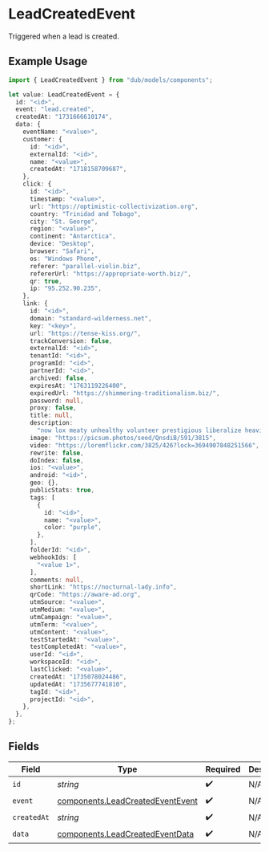 # LeadCreatedEvent

Triggered when a lead is created.

## Example Usage

```typescript
import { LeadCreatedEvent } from "dub/models/components";

let value: LeadCreatedEvent = {
  id: "<id>",
  event: "lead.created",
  createdAt: "1731666610174",
  data: {
    eventName: "<value>",
    customer: {
      id: "<id>",
      externalId: "<id>",
      name: "<value>",
      createdAt: "1718158709687",
    },
    click: {
      id: "<id>",
      timestamp: "<value>",
      url: "https://optimistic-collectivization.org",
      country: "Trinidad and Tobago",
      city: "St. George",
      region: "<value>",
      continent: "Antarctica",
      device: "Desktop",
      browser: "Safari",
      os: "Windows Phone",
      referer: "parallel-violin.biz",
      refererUrl: "https://appropriate-worth.biz/",
      qr: true,
      ip: "95.252.90.235",
    },
    link: {
      id: "<id>",
      domain: "standard-wilderness.net",
      key: "<key>",
      url: "https://tense-kiss.org/",
      trackConversion: false,
      externalId: "<id>",
      tenantId: "<id>",
      programId: "<id>",
      partnerId: "<id>",
      archived: false,
      expiresAt: "1763119226400",
      expiredUrl: "https://shimmering-traditionalism.biz/",
      password: null,
      proxy: false,
      title: null,
      description:
        "now lox meaty unhealthy volunteer prestigious liberalize heavily abandoned",
      image: "https://picsum.photos/seed/QnsdiB/591/3815",
      video: "https://loremflickr.com/3825/426?lock=3694907848251566",
      rewrite: false,
      doIndex: false,
      ios: "<value>",
      android: "<id>",
      geo: {},
      publicStats: true,
      tags: [
        {
          id: "<id>",
          name: "<value>",
          color: "purple",
        },
      ],
      folderId: "<id>",
      webhookIds: [
        "<value 1>",
      ],
      comments: null,
      shortLink: "https://nocturnal-lady.info",
      qrCode: "https://aware-ad.org",
      utmSource: "<value>",
      utmMedium: "<value>",
      utmCampaign: "<value>",
      utmTerm: "<value>",
      utmContent: "<value>",
      testStartedAt: "<value>",
      testCompletedAt: "<value>",
      userId: "<id>",
      workspaceId: "<id>",
      lastClicked: "<value>",
      createdAt: "1735078024486",
      updatedAt: "1735677741810",
      tagId: "<id>",
      projectId: "<id>",
    },
  },
};
```

## Fields

| Field                                                                                | Type                                                                                 | Required                                                                             | Description                                                                          |
| ------------------------------------------------------------------------------------ | ------------------------------------------------------------------------------------ | ------------------------------------------------------------------------------------ | ------------------------------------------------------------------------------------ |
| `id`                                                                                 | *string*                                                                             | :heavy_check_mark:                                                                   | N/A                                                                                  |
| `event`                                                                              | [components.LeadCreatedEventEvent](../../models/components/leadcreatedeventevent.md) | :heavy_check_mark:                                                                   | N/A                                                                                  |
| `createdAt`                                                                          | *string*                                                                             | :heavy_check_mark:                                                                   | N/A                                                                                  |
| `data`                                                                               | [components.LeadCreatedEventData](../../models/components/leadcreatedeventdata.md)   | :heavy_check_mark:                                                                   | N/A                                                                                  |